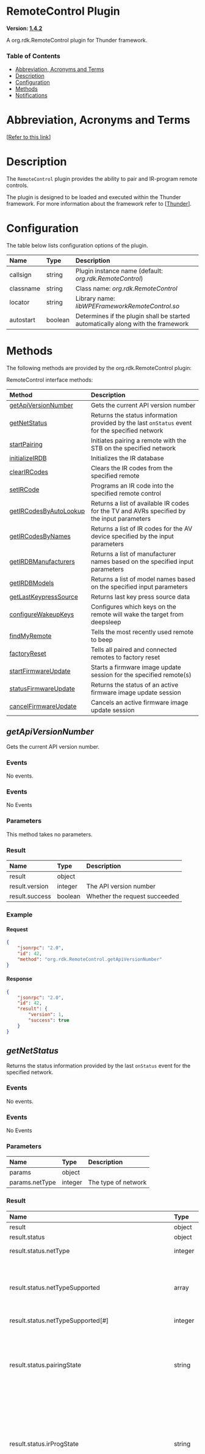 <!-- Generated automatically, DO NOT EDIT! -->
<a name="RemoteControl_Plugin"></a>
# RemoteControl Plugin

**Version: [1.4.2](https://github.com/rdkcentral/rdkservices/blob/main/RemoteControl/CHANGELOG.md)**

A org.rdk.RemoteControl plugin for Thunder framework.

### Table of Contents

- [Abbreviation, Acronyms and Terms](#Abbreviation,_Acronyms_and_Terms)
- [Description](#Description)
- [Configuration](#Configuration)
- [Methods](#Methods)
- [Notifications](#Notifications)

<a name="Abbreviation,_Acronyms_and_Terms"></a>
# Abbreviation, Acronyms and Terms

[[Refer to this link](userguide/aat.md)]

<a name="Description"></a>
# Description

The `RemoteControl` plugin provides the ability to pair and IR-program remote controls.

The plugin is designed to be loaded and executed within the Thunder framework. For more information about the framework refer to [[Thunder](#Thunder)].

<a name="Configuration"></a>
# Configuration

The table below lists configuration options of the plugin.

| Name | Type | Description |
| :-------- | :-------- | :-------- |
| callsign | string | Plugin instance name (default: *org.rdk.RemoteControl*) |
| classname | string | Class name: *org.rdk.RemoteControl* |
| locator | string | Library name: *libWPEFrameworkRemoteControl.so* |
| autostart | boolean | Determines if the plugin shall be started automatically along with the framework |

<a name="Methods"></a>
# Methods

The following methods are provided by the org.rdk.RemoteControl plugin:

RemoteControl interface methods:

| Method | Description |
| :-------- | :-------- |
| [getApiVersionNumber](#getApiVersionNumber) | Gets the current API version number |
| [getNetStatus](#getNetStatus) | Returns the status information provided by the last `onStatus` event for the specified network |
| [startPairing](#startPairing) | Initiates pairing a remote with the STB on the specified network |
| [initializeIRDB](#initializeIRDB) | Initializes the IR database |
| [clearIRCodes](#clearIRCodes) | Clears the IR codes from the specified remote |
| [setIRCode](#setIRCode) | Programs an IR code into the specified remote control |
| [getIRCodesByAutoLookup](#getIRCodesByAutoLookup) | Returns a list of available IR codes for the TV and AVRs specified by the input parameters |
| [getIRCodesByNames](#getIRCodesByNames) | Returns a list of IR codes for the AV device specified by the input parameters |
| [getIRDBManufacturers](#getIRDBManufacturers) | Returns a list of manufacturer names based on the specified input parameters |
| [getIRDBModels](#getIRDBModels) | Returns a list of model names based on the specified input parameters |
| [getLastKeypressSource](#getLastKeypressSource) | Returns last key press source data |
| [configureWakeupKeys](#configureWakeupKeys) | Configures which keys on the remote will wake the target from deepsleep |
| [findMyRemote](#findMyRemote) | Tells the most recently used remote to beep |
| [factoryReset](#factoryReset) | Tells all paired and connected remotes to factory reset |
| [startFirmwareUpdate](#startFirmwareUpdate) | Starts a firmware image update session for the specified remote(s) |
| [statusFirmwareUpdate](#statusFirmwareUpdate) | Returns the status of an active firmware image update session |
| [cancelFirmwareUpdate](#cancelFirmwareUpdate) | Cancels an active firmware image update session |


<a name="getApiVersionNumber"></a>
## *getApiVersionNumber*

Gets the current API version number. 
  
### Events 

 No events.

### Events

No Events

### Parameters

This method takes no parameters.

### Result

| Name | Type | Description |
| :-------- | :-------- | :-------- |
| result | object |  |
| result.version | integer | The API version number |
| result.success | boolean | Whether the request succeeded |

### Example

#### Request

```json
{
    "jsonrpc": "2.0",
    "id": 42,
    "method": "org.rdk.RemoteControl.getApiVersionNumber"
}
```

#### Response

```json
{
    "jsonrpc": "2.0",
    "id": 42,
    "result": {
        "version": 1,
        "success": true
    }
}
```

<a name="getNetStatus"></a>
## *getNetStatus*

Returns the status information provided by the last `onStatus` event for the specified network. 
  
### Events 

 No events.

### Events

No Events

### Parameters

| Name | Type | Description |
| :-------- | :-------- | :-------- |
| params | object |  |
| params.netType | integer | The type of network |

### Result

| Name | Type | Description |
| :-------- | :-------- | :-------- |
| result | object |  |
| result.status | object |  |
| result.status.netType | integer | The type of network |
| result.status.netTypeSupported | array | a list of the network types that the STB supports, Note that some devices may only support one network type |
| result.status.netTypeSupported[#] | integer |  |
| result.status.pairingState | string | The current overall pairing state of the specified network (must be one of the following: *INITIALISING*, *IDLE*, *SEARCHING*, *PAIRING*, *COMPLETE*, *FAILED*) |
| result.status.irProgState | string | The current state of the IR code programming request to the remote (must be one of the following: *IDLE*, *WAITING*, *COMPLETE*, *FAILED*) |
| result.status.remoteData | array | Remote information for each paired remote control. This array may be empty, if there are no paired remotes on the specified network |
| result.status.remoteData[#] | object |  |
| result.status.remoteData[#].macAddress | string | The MAC address of the remote in hex-colon format |
| result.status.remoteData[#].connected | boolean | `true` if the remote is connected, otherwise `false` |
| result.status.remoteData[#]?.name | string | <sup>*(optional)*</sup> The remote name |
| result.status.remoteData[#].remoteId | integer | This integer is the remote ID number, assigned by the network |
| result.status.remoteData[#]?.deviceId | integer | <sup>*(optional)*</sup> The device ID number that is assigned by the network |
| result.status.remoteData[#]?.make | string | <sup>*(optional)*</sup> The manufacturer name of the remote |
| result.status.remoteData[#]?.model | string | <sup>*(optional)*</sup> The remote model name |
| result.status.remoteData[#]?.hwVersion | string | <sup>*(optional)*</sup> The remote hardware revision |
| result.status.remoteData[#]?.swVersion | string | <sup>*(optional)*</sup> The remote software revision |
| result.status.remoteData[#]?.btlVersion | string | <sup>*(optional)*</sup> The remote bootloader revision |
| result.status.remoteData[#]?.serialNumber | string | <sup>*(optional)*</sup> The remote serial number |
| result.status.remoteData[#]?.batteryPercent | integer | <sup>*(optional)*</sup> The current remote battery level as a percentage (0 to 100) |
| result.status.remoteData[#]?.tvIRCode | string | <sup>*(optional)*</sup> The current TV IR code that the remote is programmed with. If the remote is not presently programmed with an IR code or if the TV IR code is not known, then this value is not returned |
| result.status.remoteData[#]?.ampIRCode | string | <sup>*(optional)*</sup> The current AVR/AMP IR code that the remote is programmed with. If the remote is not presently programmed with an IR code or if the AVR/AMP IR code is unknown, then this value is not returned |
| result.status.remoteData[#]?.wakeupKeyCode | integer | <sup>*(optional)*</sup> The Linux key code of the last button to be pressed on the remote before wakeup from deepsleep |
| result.status.remoteData[#]?.wakeupConfig | string | <sup>*(optional)*</sup> The current deepsleep wakeup key configuration of the remote. (possible values: all - all keys on the remote will wake target from deepsleep, none - no keys on the remote will wake target from deepsleep, custom - the custom list of Linux key codes provided in wakeupCustomList will wake target from deepsleep) (must be one of the following: *all*, *none*, *custom*) |
| result.status.remoteData[#]?.wakeupCustomList | string | <sup>*(optional)*</sup> will only be present if wakeupConfig is custom, this parameter will list the linux keycodes that can wake the target from deepsleep |
| result.status.remoteData[#]?.firmwareUpdateSessionId | string | <sup>*(optional)*</sup> The unique identifier for the firmware update session, generated by the underlying RDK stack |
| result.success | boolean | Whether the request succeeded |

### Example

#### Request

```json
{
    "jsonrpc": "2.0",
    "id": 42,
    "method": "org.rdk.RemoteControl.getNetStatus",
    "params": {
        "netType": 21
    }
}
```

#### Response

```json
{
    "jsonrpc": "2.0",
    "id": 42,
    "result": {
        "status": {
            "netType": 21,
            "netTypeSupported": [
                [
                    21
                ]
            ],
            "pairingState": "COMPLETE",
            "irProgState": "COMPLETE",
            "remoteData": [
                {
                    "macAddress": "E8:1C:FD:9A:07:1E",
                    "connected": true,
                    "name": "P073 SkyQ EC201",
                    "remoteId": 1,
                    "deviceId": 65,
                    "make": "Omni Remotes",
                    "model": "EC201",
                    "hwVersion": "201.2.0.0",
                    "swVersion": "1.0.0",
                    "btlVersion": "2.0",
                    "serialNumber": "18464408B544",
                    "batteryPercent": 82,
                    "tvIRCode": "1",
                    "ampIRCode": "1",
                    "wakeupKeyCode": 65,
                    "wakeupConfig": "custom",
                    "wakeupCustomList": "[3,1]",
                    "firmwareUpdateSessionId": "1b11359e-23fe-4f2f-9ba8-cc19b87203cf"
                }
            ]
        },
        "success": true
    }
}
```

<a name="startPairing"></a>
## *startPairing*

Initiates pairing a remote with the STB on the specified network. 
 
### Events 
| Event | Description | 
| :----------- | :----------- |
| `onStatus` | Triggered if pairing starts on the specified network |.

### Events

| Event | Description |
| :-------- | :-------- |
| [onStatus](#onStatus) | pairingState will be updated to relect the current status of the request, along with updated remoteData upon a successful pairing. |
### Parameters

| Name | Type | Description |
| :-------- | :-------- | :-------- |
| params | object |  |
| params.netType | integer | The type of network |
| params?.timeout | integer | <sup>*(optional)*</sup> The amount of time, in seconds, to attempt pairing before timing out. If this parameter is not present, an STB-defined default is used for the specified network. A value of `0` indicates no timeout |

### Result

| Name | Type | Description |
| :-------- | :-------- | :-------- |
| result | object |  |
| result.success | boolean | Whether the request succeeded |

### Example

#### Request

```json
{
    "jsonrpc": "2.0",
    "id": 42,
    "method": "org.rdk.RemoteControl.startPairing",
    "params": {
        "netType": 21,
        "timeout": 30
    }
}
```

#### Response

```json
{
    "jsonrpc": "2.0",
    "id": 42,
    "result": {
        "success": true
    }
}
```

<a name="initializeIRDB"></a>
## *initializeIRDB*

Initializes the IR database.
  
### Events 

 No events.

### Events

No Events

### Parameters

| Name | Type | Description |
| :-------- | :-------- | :-------- |
| params | object |  |
| params.netType | integer | The type of network |

### Result

| Name | Type | Description |
| :-------- | :-------- | :-------- |
| result | object |  |
| result.success | boolean | Whether the request succeeded |

### Example

#### Request

```json
{
    "jsonrpc": "2.0",
    "id": 42,
    "method": "org.rdk.RemoteControl.initializeIRDB",
    "params": {
        "netType": 21
    }
}
```

#### Response

```json
{
    "jsonrpc": "2.0",
    "id": 42,
    "result": {
        "success": true
    }
}
```

<a name="clearIRCodes"></a>
## *clearIRCodes*

Clears the IR codes from the specified remote.
 
Events
 
| Event | Description | 
| :-------- | :-------- | 
| `onStatus` | Triggered if the IR codes cleared from remote on the specified network |.

### Events

| Event | Description |
| :-------- | :-------- |
| [onStatus](#onStatus) | irProgState will be updated to relect the current status of the request |
### Parameters

| Name | Type | Description |
| :-------- | :-------- | :-------- |
| params | object |  |
| params.remoteId | integer | The remote ID of the target remote on the specified network |
| params.netType | integer | The type of network |

### Result

| Name | Type | Description |
| :-------- | :-------- | :-------- |
| result | object |  |
| result.success | boolean | Whether the request succeeded |

### Example

#### Request

```json
{
    "jsonrpc": "2.0",
    "id": 42,
    "method": "org.rdk.RemoteControl.clearIRCodes",
    "params": {
        "remoteId": 1,
        "netType": 21
    }
}
```

#### Response

```json
{
    "jsonrpc": "2.0",
    "id": 42,
    "result": {
        "success": true
    }
}
```

<a name="setIRCode"></a>
## *setIRCode*

Programs an IR code into the specified remote control.
 
Events
 
| Event | Description | 
| :-------- | :-------- | 
| `onStatus` | Triggered if the IR codes sets into remote on the specified network|.

### Events

| Event | Description |
| :-------- | :-------- |
| [onStatus](#onStatus) | irProgState will be updated to relect the current status of the request |
### Parameters

| Name | Type | Description |
| :-------- | :-------- | :-------- |
| params | object |  |
| params.remoteId | integer | The remote ID of the target remote on the specified network |
| params.netType | integer | The type of network |
| params.avDevType | string | Whether the device is a video (TV) or audio (AVR, amplifier, or soundbar) device (must be one of the following: *TV*, *AMP*) |
| params.code | string | The IR code being programmed into the remote |

### Result

| Name | Type | Description |
| :-------- | :-------- | :-------- |
| result | object |  |
| result.success | boolean | Whether the request succeeded |

### Example

#### Request

```json
{
    "jsonrpc": "2.0",
    "id": 42,
    "method": "org.rdk.RemoteControl.setIRCode",
    "params": {
        "remoteId": 1,
        "netType": 21,
        "avDevType": "AMP",
        "code": "M3320"
    }
}
```

#### Response

```json
{
    "jsonrpc": "2.0",
    "id": 42,
    "result": {
        "success": true
    }
}
```

<a name="getIRCodesByAutoLookup"></a>
## *getIRCodesByAutoLookup*

Returns a list of available IR codes for the TV and AVRs specified by the input parameters. 
  
### Events 

 No events.

### Events

No Events

### Parameters

| Name | Type | Description |
| :-------- | :-------- | :-------- |
| params | object |  |
| params.netType | integer | The type of network |

### Result

| Name | Type | Description |
| :-------- | :-------- | :-------- |
| result | object |  |
| result?.tvManufacturer | string | <sup>*(optional)*</sup> The TV manufacturer for which codes are provided |
| result?.tvModel | string | <sup>*(optional)*</sup> The TV model for which codes are provided (this is a best guess and might not be completely accurate) |
| result.tvCodes | array | A list of TV IR codes |
| result.tvCodes[#] | string |  |
| result?.avrManufacturer | string | <sup>*(optional)*</sup> The AVR manufacturer for which codes are provided |
| result?.avrModel | string | <sup>*(optional)*</sup> The AVR model for which codes are provided (this is a best guess and might not be completely accurate) |
| result.avrCodes | array | A list of AVR IR codes |
| result.avrCodes[#] | string |  |
| result.success | boolean | Whether the request succeeded |

### Example

#### Request

```json
{
    "jsonrpc": "2.0",
    "id": 42,
    "method": "org.rdk.RemoteControl.getIRCodesByAutoLookup",
    "params": {
        "netType": 21
    }
}
```

#### Response

```json
{
    "jsonrpc": "2.0",
    "id": 42,
    "result": {
        "tvManufacturer": "Samsung",
        "tvModel": "AH5",
        "tvCodes": [
            "1156"
        ],
        "avrManufacturer": "Samsung",
        "avrModel": "AH5",
        "avrCodes": [
            "R2467"
        ],
        "success": true
    }
}
```

<a name="getIRCodesByNames"></a>
## *getIRCodesByNames*

Returns a list of IR codes for the AV device specified by the input parameters. 
  
### Events 

 No events.

### Events

No Events

### Parameters

| Name | Type | Description |
| :-------- | :-------- | :-------- |
| params | object |  |
| params.netType | integer | The type of network |
| params.avDevType | string | Whether the device is a video (TV) or audio (AVR, amplifier, or soundbar) device (must be one of the following: *TV*, *AMP*) |
| params.manufacturer | string | The manufacturer name of the AV device |
| params.model | string | The model name of the AV device |

### Result

| Name | Type | Description |
| :-------- | :-------- | :-------- |
| result | object |  |
| result.avDevType | string | Whether the device is a video (TV) or audio (AVR, amplifier, or soundbar) device (must be one of the following: *TV*, *AMP*) |
| result.manufacturer | string | The manufacturer name of the AV device |
| result.model | string | The model name of the AV device |
| result.codes | array | A list of IR codes |
| result.codes[#] | string |  |
| result.success | boolean | Whether the request succeeded |

### Example

#### Request

```json
{
    "jsonrpc": "2.0",
    "id": 42,
    "method": "org.rdk.RemoteControl.getIRCodesByNames",
    "params": {
        "netType": 21,
        "avDevType": "AMP",
        "manufacturer": "Samsung",
        "model": "AH5901068L"
    }
}
```

#### Response

```json
{
    "jsonrpc": "2.0",
    "id": 42,
    "result": {
        "avDevType": "AMP",
        "manufacturer": "Samsung",
        "model": "AH5901068L",
        "codes": [
            "R2467"
        ],
        "success": true
    }
}
```

<a name="getIRDBManufacturers"></a>
## *getIRDBManufacturers*

Returns a list of manufacturer names based on the specified input parameters. 
  
### Events 

 No events.

### Events

No Events

### Parameters

| Name | Type | Description |
| :-------- | :-------- | :-------- |
| params | object |  |
| params.netType | integer | The type of network |
| params.avDevType | string | Whether the device is a video (TV) or audio (AVR, amplifier, or soundbar) device (must be one of the following: *TV*, *AMP*) |
| params.manufacturer | string | A part of the name of the manufacturer of the AV device |

### Result

| Name | Type | Description |
| :-------- | :-------- | :-------- |
| result | object |  |
| result.avDevType | string | Whether the device is a video (TV) or audio (AVR, amplifier, or soundbar) device (must be one of the following: *TV*, *AMP*) |
| result.manufacturers | array | A list of manufacturer names |
| result.manufacturers[#] | string |  |
| result.success | boolean | Whether the request succeeded |

### Example

#### Request

```json
{
    "jsonrpc": "2.0",
    "id": 42,
    "method": "org.rdk.RemoteControl.getIRDBManufacturers",
    "params": {
        "netType": 21,
        "avDevType": "AMP",
        "manufacturer": "Sa"
    }
}
```

#### Response

```json
{
    "jsonrpc": "2.0",
    "id": 42,
    "result": {
        "avDevType": "AMP",
        "manufacturers": [
            "Samsung"
        ],
        "success": true
    }
}
```

<a name="getIRDBModels"></a>
## *getIRDBModels*

Returns a list of model names based on the specified input parameters. 
  
### Events 

 No events.

### Events

No Events

### Parameters

| Name | Type | Description |
| :-------- | :-------- | :-------- |
| params | object |  |
| params.netType | integer | The type of network |
| params.avDevType | string | Whether the device is a video (TV) or audio (AVR, amplifier, or soundbar) device (must be one of the following: *TV*, *AMP*) |
| params.manufacturer | string | The manufacturer name of the AV device |
| params.model | string | A part (minimum of 3 characters) of the model name of the AV device |

### Result

| Name | Type | Description |
| :-------- | :-------- | :-------- |
| result | object |  |
| result.avDevType | string | Whether the device is a video (TV) or audio (AVR, amplifier, or soundbar) device (must be one of the following: *TV*, *AMP*) |
| result.manufacturer | string | The manufacturer name of the AV device |
| result.models | array | A list of model names |
| result.models[#] | string |  |
| result.success | boolean | Whether the request succeeded |

### Example

#### Request

```json
{
    "jsonrpc": "2.0",
    "id": 42,
    "method": "org.rdk.RemoteControl.getIRDBModels",
    "params": {
        "netType": 21,
        "avDevType": "AMP",
        "manufacturer": "Samsung",
        "model": "AH5"
    }
}
```

#### Response

```json
{
    "jsonrpc": "2.0",
    "id": 42,
    "result": {
        "avDevType": "AMP",
        "manufacturer": "Samsung",
        "models": [
            "AH5901068L"
        ],
        "success": true
    }
}
```

<a name="getLastKeypressSource"></a>
## *getLastKeypressSource*

Returns last key press source data. 
  
### Events 

 No events.

### Events

No Events

### Parameters

| Name | Type | Description |
| :-------- | :-------- | :-------- |
| params | object |  |
| params.netType | integer | The type of network |

### Result

| Name | Type | Description |
| :-------- | :-------- | :-------- |
| result | object |  |
| result.controllerId | integer | The controller ID of the target remote on the specified network |
| result.timestamp | integer | The time of the last key press |
| result.sourceName | string | The source of the last key press |
| result.sourceType | string | The source type of the last key press |
| result.sourceKeyCode | integer | The source key code |
| result.bIsScreenBindMode | boolean | `true` if in screen bind mode, otherwise `false` |
| result.remoteKeypadConfig | integer | The configuration of the remote keypad |
| result.success | boolean | Whether the request succeeded |

### Example

#### Request

```json
{
    "jsonrpc": "2.0",
    "id": 42,
    "method": "org.rdk.RemoteControl.getLastKeypressSource",
    "params": {
        "netType": 21
    }
}
```

#### Response

```json
{
    "jsonrpc": "2.0",
    "id": 42,
    "result": {
        "controllerId": 1,
        "timestamp": 1621005572000,
        "sourceName": "XR15-10",
        "sourceType": "IR",
        "sourceKeyCode": 192,
        "bIsScreenBindMode": false,
        "remoteKeypadConfig": 1,
        "success": true
    }
}
```

<a name="configureWakeupKeys"></a>
## *configureWakeupKeys*

Configures which keys on the remote will wake the target from deepsleep. 
  
### Events 

 No events.

### Events

No Events

### Parameters

| Name | Type | Description |
| :-------- | :-------- | :-------- |
| params | object |  |
| params.netType | integer | The type of network.(currently on Bluetooth Low Energy network supports this feature) |
| params.wakeupConfig | string | The deepsleep wakeup key configuration of the remote. (possible values: all - all keys on the remote will wake target from deepsleep, none - no keys on the remote will wake target from deepsleep, custom - the custom list of Linux key codes provided in customKeys will wake target from deepsleep) (must be one of the following: *all*, *none*, *custom*) |
| params?.customKeys | string | <sup>*(optional)*</sup> Mandatory param only if wakeupConfig is custom, otherwise it should be omitted. This parameter is a list of linux keycodes that can wake the target from deepsleep |

### Result

| Name | Type | Description |
| :-------- | :-------- | :-------- |
| result | object |  |
| result.success | boolean | Whether the request succeeded |

### Example

#### Request

```json
{
    "jsonrpc": "2.0",
    "id": 42,
    "method": "org.rdk.RemoteControl.configureWakeupKeys",
    "params": {
        "netType": 1,
        "wakeupConfig": "custom",
        "customKeys": "3,1"
    }
}
```

#### Response

```json
{
    "jsonrpc": "2.0",
    "id": 42,
    "result": {
        "success": true
    }
}
```

<a name="findMyRemote"></a>
## *findMyRemote*

Tells the most recently used remote to beep.
  
### Events 

 No events.

### Events

No Events

### Parameters

| Name | Type | Description |
| :-------- | :-------- | :-------- |
| params | object |  |
| params.netType | integer | The type of network |
| params.level | string | The level at which the remote will beep (must be one of the following: *off*, *mid*, *high*) |

### Result

| Name | Type | Description |
| :-------- | :-------- | :-------- |
| result | object |  |
| result.success | boolean | Whether the request succeeded |

### Example

#### Request

```json
{
    "jsonrpc": "2.0",
    "id": 42,
    "method": "org.rdk.RemoteControl.findMyRemote",
    "params": {
        "netType": 21,
        "level": "mid"
    }
}
```

#### Response

```json
{
    "jsonrpc": "2.0",
    "id": 42,
    "result": {
        "success": true
    }
}
```

<a name="factoryReset"></a>
## *factoryReset*

Tells all paired and connected remotes to factory reset.
  
### Events 

 No events.

### Events

No Events

### Parameters

This method takes no parameters.

### Result

| Name | Type | Description |
| :-------- | :-------- | :-------- |
| result | object |  |
| result.success | boolean | Whether the request succeeded |

### Example

#### Request

```json
{
    "jsonrpc": "2.0",
    "id": 42,
    "method": "org.rdk.RemoteControl.factoryReset"
}
```

#### Response

```json
{
    "jsonrpc": "2.0",
    "id": 42,
    "result": {
        "success": true
    }
}
```

<a name="startFirmwareUpdate"></a>
## *startFirmwareUpdate*

Starts a firmware image update session for the specified remote(s).

### Events

| Event | Description |
| :-------- | :-------- |
| [onFirmwareUpdateProgress](#onFirmwareUpdateProgress) | Generated at 0 and 100 percent and each time a download percent increment is reached |
### Parameters

| Name | Type | Description |
| :-------- | :-------- | :-------- |
| params | object |  |
| params?.macAddress | string | <sup>*(optional)*</sup> The MAC address of the remote in hex-colon format |
| params.fileName | string | The full path and filename for the firmware image |
| params?.fileType | string | <sup>*(optional)*</sup> The type of firmware image file |
| params?.percentIncrement | integer | <sup>*(optional)*</sup> The increment change of a firmware update to notify (1 - 100 percent) |

### Result

| Name | Type | Description |
| :-------- | :-------- | :-------- |
| result | object |  |
| result.status | object |  |
| result.status.sessionIdList | array | A list of session identifiers |
| result.status.sessionIdList[#] | string | The unique identifier for the firmware update session, generated by the underlying RDK stack |
| result.success | boolean | Whether the request succeeded |

### Example

#### Request

```json
{
    "jsonrpc": "2.0",
    "id": 42,
    "method": "org.rdk.RemoteControl.startFirmwareUpdate",
    "params": {
        "macAddress": "E8:1C:FD:9A:07:1E",
        "fileName": "/tmp/rcu_model_x_ver_a.tgz",
        "fileType": "ABC",
        "percentIncrement": 5
    }
}
```

#### Response

```json
{
    "jsonrpc": "2.0",
    "id": 42,
    "result": {
        "status": {
            "sessionIdList": [
                "1b11359e-23fe-4f2f-9ba8-cc19b87203cf"
            ]
        },
        "success": true
    }
}
```

<a name="statusFirmwareUpdate"></a>
## *statusFirmwareUpdate*

Returns the status of an active firmware image update session.
  
### Events 

 No events.

### Events

No Events

### Parameters

| Name | Type | Description |
| :-------- | :-------- | :-------- |
| params | object |  |
| params.sessionId | string | The unique identifier for the firmware update session, generated by the underlying RDK stack |

### Result

| Name | Type | Description |
| :-------- | :-------- | :-------- |
| result | object |  |
| result.status | object |  |
| result.status.result | object |  |
| result.status.result.macAddress | string | The MAC address of the remote in hex-colon format |
| result.status.result.percentComplete | integer | The estimated percentage of the firmware update that has completed in percent (0 - 100) |
| result.status.result.result | string | The result of the firmware update session (`pending`, `success`, `error`). This also determines which object will be in the parameters (`error`) |
| result.status.result?.error | object | <sup>*(optional)*</sup> This optional object is included only if the `result` value is `error` |
| result.status.result?.error?.errorCode | integer | <sup>*(optional)*</sup> The return code from the underlying RDK stack |
| result.status.result?.error?.errorString | string | <sup>*(optional)*</sup> The return error string from the underlying RDK stack |
| result.success | boolean | Whether the request succeeded |

### Example

#### Request

```json
{
    "jsonrpc": "2.0",
    "id": 42,
    "method": "org.rdk.RemoteControl.statusFirmwareUpdate",
    "params": {
        "sessionId": "1b11359e-23fe-4f2f-9ba8-cc19b87203cf"
    }
}
```

#### Response

```json
{
    "jsonrpc": "2.0",
    "id": 42,
    "result": {
        "status": {
            "result": {
                "macAddress": "E8:1C:FD:9A:07:1E",
                "percentComplete": 25,
                "result": "success",
                "error": {
                    "errorCode": 0,
                    "errorString": "aborted"
                }
            }
        },
        "success": true
    }
}
```

<a name="cancelFirmwareUpdate"></a>
## *cancelFirmwareUpdate*

Cancels an active firmware image update session.
  
### Events 

 No events.

### Events

No Events

### Parameters

| Name | Type | Description |
| :-------- | :-------- | :-------- |
| params | object |  |
| params.sessionId | string | The unique identifier for the firmware update session, generated by the underlying RDK stack |

### Result

| Name | Type | Description |
| :-------- | :-------- | :-------- |
| result | object |  |
| result.success | boolean | Whether the request succeeded |

### Example

#### Request

```json
{
    "jsonrpc": "2.0",
    "id": 42,
    "method": "org.rdk.RemoteControl.cancelFirmwareUpdate",
    "params": {
        "sessionId": "1b11359e-23fe-4f2f-9ba8-cc19b87203cf"
    }
}
```

#### Response

```json
{
    "jsonrpc": "2.0",
    "id": 42,
    "result": {
        "success": true
    }
}
```

<a name="Notifications"></a>
# Notifications

Notifications are autonomous events, triggered by the internals of the implementation, and broadcasted via JSON-RPC to all registered observers. Refer to [[Thunder](#Thunder)] for information on how to register for a notification.

The following events are provided by the org.rdk.RemoteControl plugin:

RemoteControl interface events:

| Event | Description |
| :-------- | :-------- |
| [onStatus](#onStatus) | Triggered at any time when the status of any one of the supported STB remote networks changes |
| [onFirmwareUpdateProgress](#onFirmwareUpdateProgress) | Generated at 0 and 100 percent and each time a download percent increment is reached |


<a name="onStatus"></a>
## *onStatus*

Triggered at any time when the status of any one of the supported STB remote networks changes.

### Parameters

| Name | Type | Description |
| :-------- | :-------- | :-------- |
| params | object |  |
| params.status | object |  |
| params.status.netType | integer | The type of network |
| params.status.netTypeSupported | array | a list of the network types that the STB supports, Note that some devices may only support one network type |
| params.status.netTypeSupported[#] | integer |  |
| params.status.pairingState | string | The current overall pairing state of the specified network (must be one of the following: *INITIALISING*, *IDLE*, *SEARCHING*, *PAIRING*, *COMPLETE*, *FAILED*) |
| params.status.irProgState | string | The current state of the IR code programming request to the remote (must be one of the following: *IDLE*, *WAITING*, *COMPLETE*, *FAILED*) |
| params.status.remoteData | array | Remote information for each paired remote control. This array may be empty, if there are no paired remotes on the specified network |
| params.status.remoteData[#] | object |  |
| params.status.remoteData[#].macAddress | string | The MAC address of the remote in hex-colon format |
| params.status.remoteData[#].connected | boolean | `true` if the remote is connected, otherwise `false` |
| params.status.remoteData[#]?.name | string | <sup>*(optional)*</sup> The remote name |
| params.status.remoteData[#].remoteId | integer | This integer is the remote ID number, assigned by the network |
| params.status.remoteData[#]?.deviceId | integer | <sup>*(optional)*</sup> The device ID number that is assigned by the network |
| params.status.remoteData[#]?.make | string | <sup>*(optional)*</sup> The manufacturer name of the remote |
| params.status.remoteData[#]?.model | string | <sup>*(optional)*</sup> The remote model name |
| params.status.remoteData[#]?.hwVersion | string | <sup>*(optional)*</sup> The remote hardware revision |
| params.status.remoteData[#]?.swVersion | string | <sup>*(optional)*</sup> The remote software revision |
| params.status.remoteData[#]?.btlVersion | string | <sup>*(optional)*</sup> The remote bootloader revision |
| params.status.remoteData[#]?.serialNumber | string | <sup>*(optional)*</sup> The remote serial number |
| params.status.remoteData[#]?.batteryPercent | integer | <sup>*(optional)*</sup> The current remote battery level as a percentage (0 to 100) |
| params.status.remoteData[#]?.tvIRCode | string | <sup>*(optional)*</sup> The current TV IR code that the remote is programmed with. If the remote is not presently programmed with an IR code or if the TV IR code is not known, then this value is not returned |
| params.status.remoteData[#]?.ampIRCode | string | <sup>*(optional)*</sup> The current AVR/AMP IR code that the remote is programmed with. If the remote is not presently programmed with an IR code or if the AVR/AMP IR code is unknown, then this value is not returned |
| params.status.remoteData[#]?.wakeupKeyCode | integer | <sup>*(optional)*</sup> The Linux key code of the last button to be pressed on the remote before wakeup from deepsleep |
| params.status.remoteData[#]?.wakeupConfig | string | <sup>*(optional)*</sup> The current deepsleep wakeup key configuration of the remote. (possible values: all - all keys on the remote will wake target from deepsleep, none - no keys on the remote will wake target from deepsleep, custom - the custom list of Linux key codes provided in wakeupCustomList will wake target from deepsleep) (must be one of the following: *all*, *none*, *custom*) |
| params.status.remoteData[#]?.wakeupCustomList | string | <sup>*(optional)*</sup> will only be present if wakeupConfig is custom, this parameter will list the linux keycodes that can wake the target from deepsleep |
| params.status.remoteData[#]?.firmwareUpdateSessionId | string | <sup>*(optional)*</sup> The unique identifier for the firmware update session, generated by the underlying RDK stack |

### Example

```json
{
    "jsonrpc": "2.0",
    "method": "client.events.onStatus",
    "params": {
        "status": {
            "netType": 21,
            "netTypeSupported": [
                [
                    21
                ]
            ],
            "pairingState": "COMPLETE",
            "irProgState": "COMPLETE",
            "remoteData": [
                {
                    "macAddress": "E8:1C:FD:9A:07:1E",
                    "connected": true,
                    "name": "P073 SkyQ EC201",
                    "remoteId": 1,
                    "deviceId": 65,
                    "make": "Omni Remotes",
                    "model": "EC201",
                    "hwVersion": "201.2.0.0",
                    "swVersion": "1.0.0",
                    "btlVersion": "2.0",
                    "serialNumber": "18464408B544",
                    "batteryPercent": 82,
                    "tvIRCode": "1",
                    "ampIRCode": "1",
                    "wakeupKeyCode": 65,
                    "wakeupConfig": "custom",
                    "wakeupCustomList": "[3,1]",
                    "firmwareUpdateSessionId": "1b11359e-23fe-4f2f-9ba8-cc19b87203cf"
                }
            ]
        }
    }
}
```

<a name="onFirmwareUpdateProgress"></a>
## *onFirmwareUpdateProgress*

Generated at 0 and 100 percent and each time a download percent increment is reached.

### Parameters

| Name | Type | Description |
| :-------- | :-------- | :-------- |
| params | object |  |
| params.sessionId | string | The unique identifier for the firmware update session, generated by the underlying RDK stack |
| params.result | object |  |
| params.result.macAddress | string | The MAC address of the remote in hex-colon format |
| params.result.percentComplete | integer | The estimated percentage of the firmware update that has completed in percent (0 - 100) |
| params.result.result | string | The result of the firmware update session (`pending`, `success`, `error`). This also determines which object will be in the parameters (`error`) |
| params.result?.error | object | <sup>*(optional)*</sup> This optional object is included only if the `result` value is `error` |
| params.result?.error?.errorCode | integer | <sup>*(optional)*</sup> The return code from the underlying RDK stack |
| params.result?.error?.errorString | string | <sup>*(optional)*</sup> The return error string from the underlying RDK stack |

### Example

```json
{
    "jsonrpc": "2.0",
    "method": "client.events.onFirmwareUpdateProgress",
    "params": {
        "sessionId": "1b11359e-23fe-4f2f-9ba8-cc19b87203cf",
        "result": {
            "macAddress": "E8:1C:FD:9A:07:1E",
            "percentComplete": 25,
            "result": "success",
            "error": {
                "errorCode": 0,
                "errorString": "aborted"
            }
        }
    }
}
```

